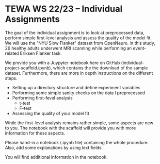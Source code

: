 # TEWA WS 22/23 – Individual Assignments

The goal of the individual assignment is to look at preprocessed data, perform simple first-level analysis and assess the quality of the model fit.
We will use the "NYU Slow Flanker" dataset from OpenNeuro. In this study, 26 healthy adults underwent MRI scanning while performing an event-related Eriksen Flanker task.

We provide you with a Juypyter notebook here on GitHub (individual-project-scaffold.ipynb), which contains the the download of the sample dataset. Furthermore, there are more in depth instructions on the different steps.


<ul>
  <li>Setting up a directory structure and define experiment variables
  <li>Performing some simple sanity checks on the data I preprocessed
  <li>Performing first-fevel analysis
    <ul ul>
      <li>t-test
      <li>F-test
    </ul>
  <li>Assessing the quality of your model fit
</ul>

While the first-level analysis remains rather simple, some aspects are new to you. The notebook with the scaffold will provide you with more information for these aspects.

Please hand-in a notebook (.ipynb file) containing the whole procedure. Also, add some explanations by using text fields.

You will find additional information in the notebook.

